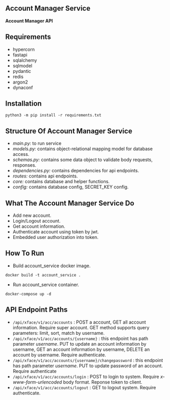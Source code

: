 ## **Account Manager Service**
**Account Manager API**

## **Requirements**
- hypercorn
- fastapi
- sqlalchemy
- sqlmodel
- pydantic
- redis
- argon2
- dynaconf
## **Installation**
```
python3 -m pip install -r requirements.txt
```
## **Structure Of Account Manager Service**
- *main.py:* to run service
- *models.py:* contains object-relational mapping model for database access.
- *schemas.py:* contains some data object to validate body requests, responses.
- *dependencies.py:* contains dependencies for api endpoints.
- *routes:* contains api endpoints.
- *core:* contains database and helper functions.
- *config:* contains database config, SECRET_KEY config. 
## **What The Account Manager Service Do**
- Add new account.
- Login/Logout account.
- Get account information.
- Authenticate account using token by jwt.
- Embedded user authorization into token.
## **How To Run**
- Build account_service docker image.
```
docker build -t account_service .
```
- Run account_service container.
```
docker-compose up -d
```
## **API Endpoint Paths**
- ```/api/xface/v1/acc/accounts``` : POST a account, GET all account information. Require super account. GET method supports query parameters: limit, sort, match by username.
- ```/api/xface/v1/acc/accounts/{username}``` : this endpoint has path parameter *username*. PUT to update an account information by username, GET an account information by username, DELETE an account by username. Require authenticate.
- ```/api/xface/v1/acc/accounts/{username}/changepassword``` : this endpoint has path parameter *username*. PUT to update password of an account. Require authenticate
- ```/api/xface/v1/acc/accounts/login``` : POST to login to system. Require *x-www-form-urlencoded* body format. Reponse token to client.
- ```/api/xface/v1/acc/accounts/logout``` : GET to logout system. Require authenticate.


